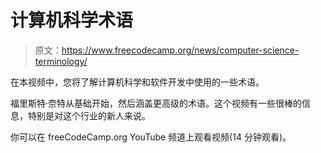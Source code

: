 # 计算机科学术语

> 原文：<https://www.freecodecamp.org/news/computer-science-terminology/>

在本视频中，您将了解计算机科学和软件开发中使用的一些术语。

福里斯特·奈特从基础开始，然后涵盖更高级的术语。这个视频有一些很棒的信息，特别是对这个行业的新人来说。

你可以在 freeCodeCamp.org YouTube 频道上观看视频(14 分钟观看)。‌